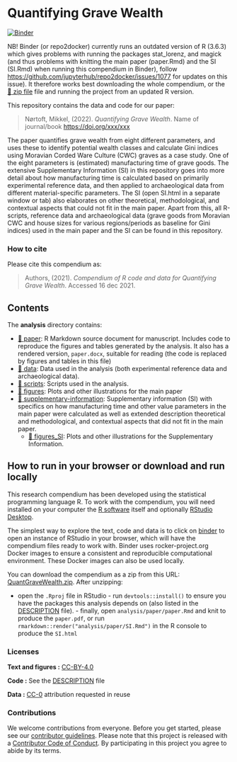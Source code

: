
<!-- README.md is generated from README.Rmd. Please edit that file -->

# Quantifying Grave Wealth

[![Binder](https://mybinder.org/badge_logo.svg)](https://mybinder.org/v2/gh/mnortoft/QuantGraveWealth/master?urlpath=rstudio)

NB! Binder (or repo2docker) currently runs an outdated version of R
(3.6.3) which gives problems with running the packages stat_lorenz, and
magick (and thus problems with knitting the main paper (paper.Rmd) and
the SI (SI.Rmd) when running this compendium in Binder), follow
<https://github.com/jupyterhub/repo2docker/issues/1077> for updates on
this issue). It therefore works best downloading the whole compendium,
or the [:file_folder: zip file](/archive/QuantGraveWealth.zip) file and
running the project from an updated R version.

This repository contains the data and code for our paper:

> Nørtoft, Mikkel, (2022). *Quantifying Grave Wealth*. Name of
> journal/book <https://doi.org/xxx/xxx>

The paper quantifies grave wealth from eight different parameters, and
uses these to identify potential wealth classes and calculate Gini
indices using Moravian Corded Ware Culture (CWC) graves as a case study.
One of the eight parameters is (estimated) manufacturing time of grave
goods. The extensive Supplementary Information (SI) in this repository
goes into more detail about how manufacturing time is calculated based
on primarily experimental reference data, and then applied to
archaeological data from different material-specific parameters. The SI
(open SI.html in a separate window or tab) also elaborates on other
theoretical, methodological, and contextual aspects that could not fit
in the main paper. Apart from this, all R-scripts, reference data and
archaeological data (grave goods from Moravian CWC and house sizes for
various regions/periods as baseline for Gini indices) used in the main
paper and the SI can be found in this repository.

### How to cite

Please cite this compendium as:

> Authors, (2021). *Compendium of R code and data for Quantifying Grave
> Wealth*. Accessed 16 dec 2021.

## Contents

The **analysis** directory contains:

-   [:file_folder: paper](/analysis): R Markdown source document for
    manuscript. Includes code to reproduce the figures and tables
    generated by the analysis. It also has a rendered version,
    `paper.docx`, suitable for reading (the code is replaced by figures
    and tables in this file)
-   [:file_folder: data](/analysis/data): Data used in the analysis
    (both experimental reference data and archaeological data).
-   [:file_folder: scripts](/analysis/scripts): Scripts used in the
    analysis.
-   [:file_folder: figures](/analysis/figures): Plots and other
    illustrations for the main paper
-   [:file_folder: supplementary-information](/analysis/paper/SI.html):
    Supplementary information (SI) with specifics on how manufacturing
    time and other value parameters in the main paper were calculated as
    well as extended description theoretical and methodological, and
    contextual aspects that did not fit in the main paper.
    -   [:file_folder: figures_SI](/analysis/figures_SI): Plots and
        other illustrations for the Supplementary Information.

## How to run in your browser or download and run locally

This research compendium has been developed using the statistical
programming language R. To work with the compendium, you will need
installed on your computer the [R
software](https://cloud.r-project.org/) itself and optionally [RStudio
Desktop](https://rstudio.com/products/rstudio/download/).

The simplest way to explore the text, code and data is to click on
[binder](https://mybinder.org/v2/gh/mnortoft/QuantGraveWealth/master?urlpath=rstudio)
to open an instance of RStudio in your browser, which will have the
compendium files ready to work with. Binder uses rocker-project.org
Docker images to ensure a consistent and reproducible computational
environment. These Docker images can also be used locally.

You can download the compendium as a zip from this URL:
[QuantGraveWealth.zip](/archive/QuantGraveWealth.zip). After unzipping:
- open the `.Rproj` file in RStudio - run `devtools::install()` to
ensure you have the packages this analysis depends on (also listed in
the [DESCRIPTION](/DESCRIPTION) file). - finally, open
`analysis/paper/paper.Rmd` and knit to produce the `paper.pdf`, or run
`rmarkdown::render("analysis/paper/SI.Rmd")` in the R console to produce
the `SI.html`

### Licenses

**Text and figures :**
[CC-BY-4.0](http://creativecommons.org/licenses/by/4.0/)

**Code :** See the [DESCRIPTION](DESCRIPTION) file

**Data :** [CC-0](http://creativecommons.org/publicdomain/zero/1.0/)
attribution requested in reuse

### Contributions

We welcome contributions from everyone. Before you get started, please
see our [contributor guidelines](CONTRIBUTING.md). Please note that this
project is released with a [Contributor Code of Conduct](CONDUCT.md). By
participating in this project you agree to abide by its terms.
